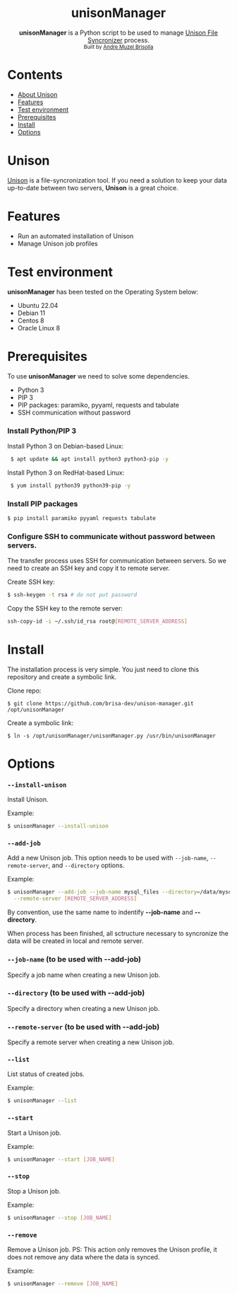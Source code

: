 <h1 align="center">unisonManager</h1>
<div align="center">
  <b>unisonManager</b> is a Python script to be used to manage <a href='https://github.com/bcpierce00/unison' target='_blank'>Unison File Syncronizer</a> process.
</div>
<div align="center">
  <sub>Built by <a href="https://www.linkedin.com/in/brisolla/">Andre Muzel Brisolla</a>
</div>

# Contents
- [About Unison](#Unison)
- [Features](#Features)
- [Test environment](#Test-environment)
- [Prerequisites](#Prerequisites)
- [Install](#Install)
- [Options](#Options)

# Unison
<a href='https://github.com/bcpierce00/unison' target='_blank'>Unison</a> is a file-syncronization tool. If you need a solution to keep your data up-to-date between two servers, <b>Unison</b> is a great choice.

# Features
- Run an automated installation of Unison
- Manage Unison job profiles

# Test environment
<b>unisonManager</b> has been tested on the Operating System below:
  - Ubuntu 22.04
  - Debian 11
  - Centos 8
  - Oracle Linux 8

# Prerequisites
To use <b>unisonManager</b> we need to solve some dependencies.
 - Python 3
 - PIP 3
 - PIP packages: paramiko, pyyaml, requests and tabulate
 - SSH communication without password

### Install Python/PIP 3
 Install Python 3 on Debian-based Linux:
 ```bash
  $ apt update && apt install python3 python3-pip -y
 ```
 Install Python 3 on RedHat-based Linux:
 ```bash
  $ yum install python39 python39-pip -y
 ```

### Install PIP packages

```bash
$ pip install paramiko pyyaml requests tabulate
```

### Configure SSH to communicate without password between servers.
The transfer process uses SSH for communication between servers. So we need to create an SSH key and copy it to remote server.<p>
Create SSH key:
```bash
$ ssh-keygen -t rsa # do not put password
```
Copy the SSH key to the remote server:
```bash
ssh-copy-id -i ~/.ssh/id_rsa root@[REMOTE_SERVER_ADDRESS]
```

# Install
The installation process is very simple. You just need to clone this repository and create a symbolic link.

Clone repo:
```shell
$ git clone https://github.com/brisa-dev/unison-manager.git /opt/unisonManager
```

Create a symbolic link:
```shell
$ ln -s /opt/unisonManager/unisonManager.py /usr/bin/unisonManager
```

# Options
### `--install-unison`
Install Unison.<p>
Example:
```bash
$ unisonManager --install-unison
```

### `--add-job`
Add a new Unison job. This option needs to be used with `--job-name`, `--remote-server`, and `--directory` options.<p>
Example:
```bash
$ unisonManager --add-job --job-name mysql_files --directory=/data/mysql_files \
  --remote-server [REMOTE_SERVER_ADDRESS]
```
By convention, use the same name to indentify <b>--job-name</b> and <b>--directory</b>.

When process has been finished, all sctructure necessary to syncronize the data will be created in local and remote server.

### `--job-name` (to be used with --add-job)
Specify a job name when creating a new Unison job.

### `--directory` (to be used with --add-job)
Specify a directory when creating a new Unison job.

### `--remote-server` (to be used with --add-job)
Specify a remote server when creating a new Unison job.

### `--list`
List status of created jobs.<p>
Example:
```bash
$ unisonManager --list
```

### `--start`
Start a Unison job.<p>
Example:
```bash
$ unisonManager --start [JOB_NAME]
```

### `--stop`
Stop a Unison job.<p>
Example:
```bash
$ unisonManager --stop [JOB_NAME]
```

### `--remove`
Remove a Unison job. PS: This action only removes the Unison profile, it does not remove any data where the data is synced.<p>
Example:
```bash
$ unisonManager --remove [JOB_NAME]
```

